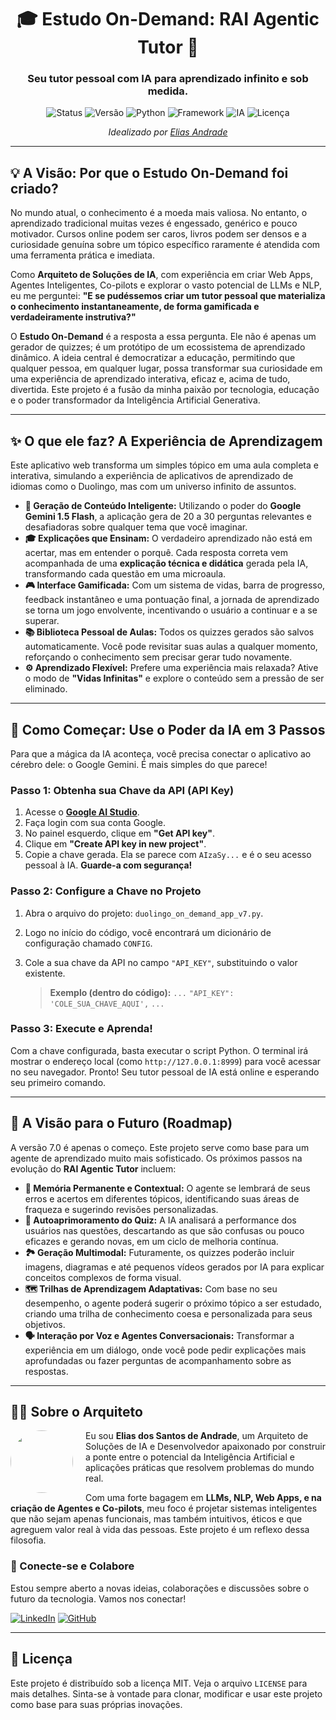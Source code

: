 <div align="center">

# 🎓 Estudo On-Demand: RAI Agentic Tutor 🧠

### Seu tutor pessoal com IA para aprendizado infinito e sob medida.


</div>

<div align="center">

![Status](https://img.shields.io/badge/status-em%20desenvolvimento%20ativo-green?style=for-the-badge)
![Versão](https://img.shields.io/badge/versão-7.0-blue?style=for-the-badge)
![Python](https://img.shields.io/badge/Python-3.9+-blue?style=for-the-badge&logo=python)
![Framework](https://img.shields.io/badge/Flask-WebApp-black?style=for-the-badge&logo=flask)
![IA](https://img.shields.io/badge/IA-Google%20Gemini-purple?style=for-the-badge&logo=google-gemini)
![Licença](https://img.shields.io/badge/licença-MIT-green?style=for-the-badge)

</div>

<p align="center">
  <em>Idealizado por <a href="https://www.linkedin.com/in/itilmgf/" target="_blank">Elias Andrade</a></em>
</p>

---

## 💡 A Visão: Por que o Estudo On-Demand foi criado?

No mundo atual, o conhecimento é a moeda mais valiosa. No entanto, o aprendizado tradicional muitas vezes é engessado, genérico e pouco motivador. Cursos online podem ser caros, livros podem ser densos e a curiosidade genuína sobre um tópico específico raramente é atendida com uma ferramenta prática e imediata.

Como **Arquiteto de Soluções de IA**, com experiência em criar Web Apps, Agentes Inteligentes, Co-pilots e explorar o vasto potencial de LLMs e NLP, eu me perguntei: **"E se pudéssemos criar um tutor pessoal que materializa o conhecimento instantaneamente, de forma gamificada e verdadeiramente instrutiva?"**

O **Estudo On-Demand** é a resposta a essa pergunta. Ele não é apenas um gerador de quizzes; é um protótipo de um ecossistema de aprendizado dinâmico. A ideia central é democratizar a educação, permitindo que qualquer pessoa, em qualquer lugar, possa transformar sua curiosidade em uma experiência de aprendizado interativa, eficaz e, acima de tudo, divertida. Este projeto é a fusão da minha paixão por tecnologia, educação e o poder transformador da Inteligência Artificial Generativa.

---

## ✨ O que ele faz? A Experiência de Aprendizagem

Este aplicativo web transforma um simples tópico em uma aula completa e interativa, simulando a experiência de aplicativos de aprendizado de idiomas como o Duolingo, mas com um universo infinito de assuntos.

*   **🧠 Geração de Conteúdo Inteligente:** Utilizando o poder do **Google Gemini 1.5 Flash**, a aplicação gera de 20 a 30 perguntas relevantes e desafiadoras sobre qualquer tema que você imaginar.
*   **🎓 Explicações que Ensinam:** O verdadeiro aprendizado não está em acertar, mas em entender o porquê. Cada resposta correta vem acompanhada de uma **explicação técnica e didática** gerada pela IA, transformando cada questão em uma microaula.
*   **🎮 Interface Gamificada:** Com um sistema de vidas, barra de progresso, feedback instantâneo e uma pontuação final, a jornada de aprendizado se torna um jogo envolvente, incentivando o usuário a continuar e a se superar.
*   **📚 Biblioteca Pessoal de Aulas:** Todos os quizzes gerados são salvos automaticamente. Você pode revisitar suas aulas a qualquer momento, reforçando o conhecimento sem precisar gerar tudo novamente.
*   **⚙️ Aprendizado Flexível:** Prefere uma experiência mais relaxada? Ative o modo de **"Vidas Infinitas"** e explore o conteúdo sem a pressão de ser eliminado.

---

## 🚀 Como Começar: Use o Poder da IA em 3 Passos

Para que a mágica da IA aconteça, você precisa conectar o aplicativo ao cérebro dele: o Google Gemini. É mais simples do que parece!

### Passo 1: Obtenha sua Chave da API (API Key)

1.  Acesse o **[Google AI Studio](https://aistudio.google.com/)**.
2.  Faça login com sua conta Google.
3.  No painel esquerdo, clique em **"Get API key"**.
4.  Clique em **"Create API key in new project"**.
5.  Copie a chave gerada. Ela se parece com `AIzaSy...` e é o seu acesso pessoal à IA. **Guarde-a com segurança!**

### Passo 2: Configure a Chave no Projeto

1.  Abra o arquivo do projeto: `duolingo_on_demand_app_v7.py`.
2.  Logo no início do código, você encontrará um dicionário de configuração chamado `CONFIG`.
3.  Cole a sua chave da API no campo `"API_KEY"`, substituindo o valor existente.

    > **Exemplo (dentro do código):**
    > `...`
    > `"API_KEY": 'COLE_SUA_CHAVE_AQUI',`
    > `...`

### Passo 3: Execute e Aprenda!

Com a chave configurada, basta executar o script Python. O terminal irá mostrar o endereço local (como `http://127.0.0.1:8999`) para você acessar no seu navegador. Pronto! Seu tutor pessoal de IA está online e esperando seu primeiro comando.

---

## 🔮 A Visão para o Futuro (Roadmap)

A versão 7.0 é apenas o começo. Este projeto serve como base para um agente de aprendizado muito mais sofisticado. Os próximos passos na evolução do **RAI Agentic Tutor** incluem:

*   **🧠 Memória Permanente e Contextual:** O agente se lembrará de seus erros e acertos em diferentes tópicos, identificando suas áreas de fraqueza e sugerindo revisões personalizadas.
*   **🤖 Autoaprimoramento do Quiz:** A IA analisará a performance dos usuários nas questões, descartando as que são confusas ou pouco eficazes e gerando novas, em um ciclo de melhoria contínua.
*   **🏞️ Geração Multimodal:** Futuramente, os quizzes poderão incluir imagens, diagramas e até pequenos vídeos gerados por IA para explicar conceitos complexos de forma visual.
*   **🗺️ Trilhas de Aprendizagem Adaptativas:** Com base no seu desempenho, o agente poderá sugerir o próximo tópico a ser estudado, criando uma trilha de conhecimento coesa e personalizada para seus objetivos.
*   **🗣️ Interação por Voz e Agentes Conversacionais:** Transformar a experiência em um diálogo, onde você pode pedir explicações mais aprofundadas ou fazer perguntas de acompanhamento sobre as respostas.

---

## 👨‍💻 Sobre o Arquiteto

<img src="https://avatars.githubusercontent.com/u/7990529?v=4" width="100" align="left" style="margin-right: 20px; border-radius: 50%;">

Eu sou **Elias dos Santos de Andrade**, um Arquiteto de Soluções de IA e Desenvolvedor apaixonado por construir a ponte entre o potencial da Inteligência Artificial e aplicações práticas que resolvem problemas do mundo real.

Com uma forte bagagem em **LLMs, NLP, Web Apps, e na criação de Agentes e Co-pilots**, meu foco é projetar sistemas inteligentes que não sejam apenas funcionais, mas também intuitivos, éticos e que agreguem valor real à vida das pessoas. Este projeto é um reflexo dessa filosofia.

### 🔗 Conecte-se e Colabore

Estou sempre aberto a novas ideias, colaborações e discussões sobre o futuro da tecnologia. Vamos nos conectar!

[![LinkedIn](https://img.shields.io/badge/LinkedIn-Elias%20Andrade-0A66C2?style=for-the-badge&logo=linkedin)](https://www.linkedin.com/in/itilmgf/)
[![GitHub](https://img.shields.io/badge/GitHub-chaos4455-181717?style=for-the-badge&logo=github)](https://github.com/chaos4455)

---

## 📜 Licença

Este projeto é distribuído sob a licença MIT. Veja o arquivo `LICENSE` para mais detalhes. Sinta-se à vontade para clonar, modificar e usar este projeto como base para suas próprias inovações.

